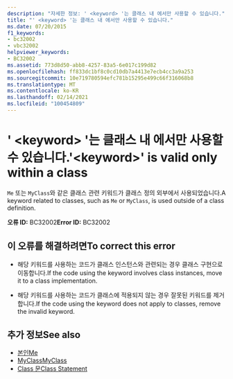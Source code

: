 ```yaml
---
description: "자세한 정보: ' <keyword> '는 클래스 내 에서만 사용할 수 있습니다."
title: "' <keyword> '는 클래스 내 에서만 사용할 수 있습니다."
ms.date: 07/20/2015
f1_keywords:
- bc32002
- vbc32002
helpviewer_keywords:
- BC32002
ms.assetid: 773d8d50-abb8-4257-83a5-6e017c199d82
ms.openlocfilehash: ff833dc1bf8c0cd10db7a4413e7ecb4cc3a9a253
ms.sourcegitcommit: 10e719780594efc781b15295e499c66f316068b8
ms.translationtype: MT
ms.contentlocale: ko-KR
ms.lasthandoff: 02/14/2021
ms.locfileid: "100454809"
---
```

# <a name="keyword-is-valid-only-within-a-class"></a><span data-ttu-id="c8538-103">' \<keyword> '는 클래스 내 에서만 사용할 수 있습니다.</span><span class="sxs-lookup"><span data-stu-id="c8538-103">'\<keyword>' is valid only within a class</span></span>

<span data-ttu-id="c8538-104">`Me` 또는 `MyClass`와 같은 클래스 관련 키워드가 클래스 정의 외부에서 사용되었습니다.</span><span class="sxs-lookup"><span data-stu-id="c8538-104">A keyword related to classes, such as `Me` or `MyClass`, is used outside of a class definition.</span></span>  
  
 <span data-ttu-id="c8538-105">**오류 ID:** BC32002</span><span class="sxs-lookup"><span data-stu-id="c8538-105">**Error ID:** BC32002</span></span>  
  
## <a name="to-correct-this-error"></a><span data-ttu-id="c8538-106">이 오류를 해결하려면</span><span class="sxs-lookup"><span data-stu-id="c8538-106">To correct this error</span></span>  
  
- <span data-ttu-id="c8538-107">해당 키워드를 사용하는 코드가 클래스 인스턴스와 관련되는 경우 클래스 구현으로 이동합니다.</span><span class="sxs-lookup"><span data-stu-id="c8538-107">If the code using the keyword involves class instances, move it to a class implementation.</span></span>  
  
- <span data-ttu-id="c8538-108">해당 키워드를 사용하는 코드가 클래스에 적용되지 않는 경우 잘못된 키워드를 제거합니다.</span><span class="sxs-lookup"><span data-stu-id="c8538-108">If the code using the keyword does not apply to classes, remove the invalid keyword.</span></span>  
  
## <a name="see-also"></a><span data-ttu-id="c8538-109">추가 정보</span><span class="sxs-lookup"><span data-stu-id="c8538-109">See also</span></span>

- [<span data-ttu-id="c8538-110">본인</span><span class="sxs-lookup"><span data-stu-id="c8538-110">Me</span></span>](../programming-guide/program-structure/me-my-mybase-and-myclass.md#me)
- [<span data-ttu-id="c8538-111">MyClass</span><span class="sxs-lookup"><span data-stu-id="c8538-111">MyClass</span></span>](../programming-guide/program-structure/me-my-mybase-and-myclass.md#myclass)
- [<span data-ttu-id="c8538-112">Class 문</span><span class="sxs-lookup"><span data-stu-id="c8538-112">Class Statement</span></span>](../language-reference/statements/class-statement.md)
